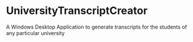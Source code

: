 # UniversityTranscriptCreator
A Windows Desktop Application to generate transcripts for the students of any particular university
